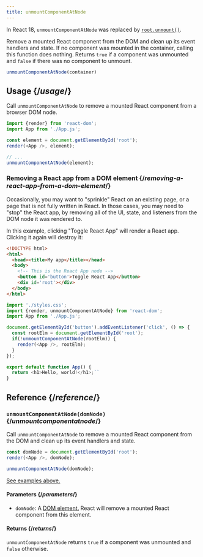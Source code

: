```yaml
---
title: unmountComponentAtNode
---
```


<Pitfall>

In React 18, `unmountComponentAtNode` was replaced by [`root.unmount()`](/apis/react-dom/client/createRoot#root-unmount).

</Pitfall>


<Intro>

Remove a mounted React component from the DOM and clean up its event handlers and state. If no component was mounted in the container, calling this function does nothing. Returns `true` if a component was unmounted and `false` if there was no component to unmount.

```js
unmountComponentAtNode(container)
```

</Intro>

<InlineToc />


## Usage {/*usage*/}

Call `unmountComponentAtNode` to remove a <CodeStep step={1}>mounted React component</CodeStep> from a <CodeStep step={2}>browser DOM node</CodeStep>.

```js [[1, 5, "<App />"], [2, 8, "element"]]
import {render} from 'react-dom';
import App from './App.js';

const element = document.getElementById('root');
render(<App />, element);

// ...
unmountComponentAtNode(element);
````


### Removing a React app from a DOM element {/*removing-a-react-app-from-a-dom-element*/}

Occasionally, you may want to "sprinkle" React on an existing page, or a page that is not fully written in React. In those cases, you may need to "stop" the React app, by removing all of the UI, state, and listeners from the DOM node it was rendered to.

In this example, clicking "Toggle React App" will render a React app. Clicking it again will destroy it:

<Sandpack>

```html index.html
<!DOCTYPE html>
<html>
  <head><title>My app</title></head>
  <body>
    <!-- This is the React App node -->
    <button id='button'>Toggle React App</button>
    <div id='root'></div>
  </body>
</html>
```

```js index.js active
import './styles.css';
import {render, unmountComponentAtNode} from 'react-dom';
import App from './App.js';

document.getElementById('button').addEventListener('click', () => {
  const rootElm = document.getElementById('root');
  if(!unmountComponentAtNode(rootElm)) {
    render(<App />, rootElm);    
  }
});
```

```js App.js
export default function App() {
  return <h1>Hello, world!</h1>;``
}
```

</Sandpack>

## Reference {/*reference*/}

### `unmountComponentAtNode(domNode)` {/*unmountcomponentatnode*/}

Call `unmountComponentAtNode` to remove a mounted React component from the DOM and clean up its event handlers and state.

```js
const domNode = document.getElementById('root');
render(<App />, domNode);

unmountComponentAtNode(domNode);
```

[See examples above.](#usage)

#### Parameters {/*parameters*/}

* `domNode`: A [DOM element.](https://developer.mozilla.org/en-US/docs/Web/API/Element) React will remove a mounted React component from this element.

#### Returns {/*returns*/}

`unmountComponentAtNode` returns `true` if a component was unmounted and `false` otherwise.
